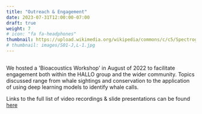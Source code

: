 ```yaml
---
title: "Outreach & Engagement"
date: 2023-07-31T12:00:00-07:00
draft: true
weight: 7
# icon: "fa fa-headphones"
thumbnail: https://upload.wikimedia.org/wikipedia/commons/c/c5/Spectrogram-19thC.png 
# thumbnail: images/S01-J,L-1.jpg
---
```


## 

We hosted a 'Bioacoustics Workshop' in August of 2022 to facilitate engagement both within the HALLO group and the wider community. Topics discussed range from whale sightings and conservation to the application of using deep learning models to identify whale calls.

Links to the full list of video recordings & slide presentations can be found [here](/hallo-bioacoustics-workshop-2022/)

